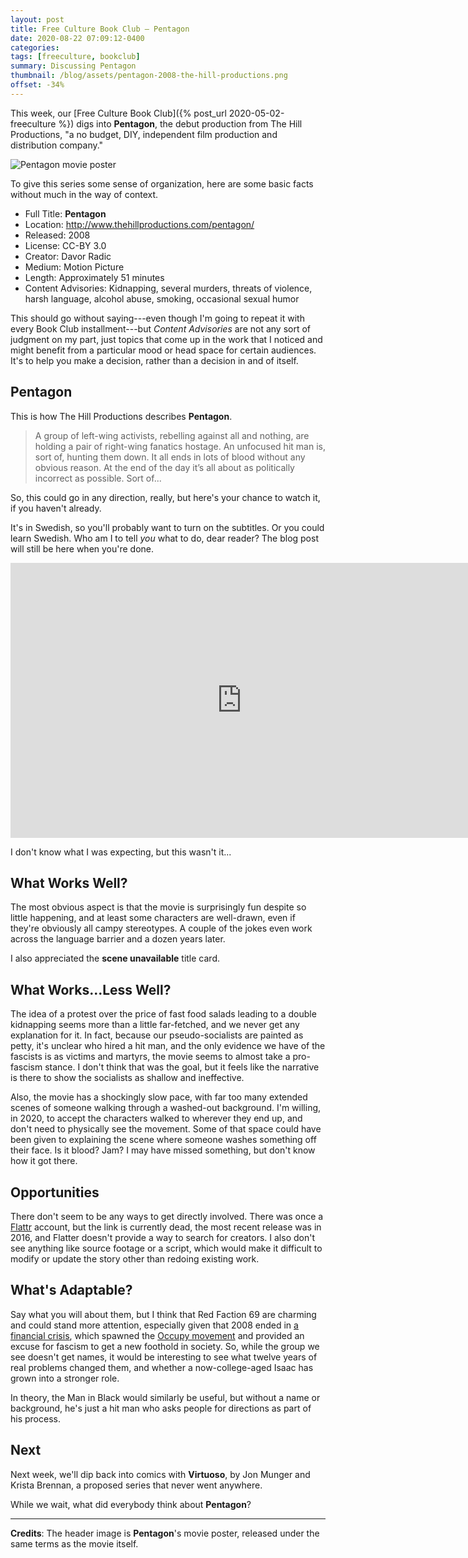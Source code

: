 ```yaml
---
layout: post
title: Free Culture Book Club — Pentagon
date: 2020-08-22 07:09:12-0400
categories:
tags: [freeculture, bookclub]
summary: Discussing Pentagon
thumbnail: /blog/assets/pentagon-2008-the-hill-productions.png
offset: -34%
---
```


This week, our [Free Culture Book Club]({% post_url 2020-05-02-freeculture %}) digs into **Pentagon**, the debut production from The Hill Productions, "a no budget, DIY, independent film production and distribution company."

![Pentagon movie poster](/blog/assets/pentagon-2008-the-hill-productions.png "Pentagon movie poster")

To give this series some sense of organization, here are some basic facts without much in the way of context.

 * Full Title:  **Pentagon**
 * Location:  <http://www.thehillproductions.com/pentagon/>
 * Released:  2008
 * License:  CC-BY 3.0
 * Creator:  Davor Radic
 * Medium:  Motion Picture
 * Length:  Approximately 51 minutes
 * Content Advisories:  Kidnapping, several murders, threats of violence, harsh language, alcohol abuse, smoking, occasional sexual humor

This should go without saying---even though I'm going to repeat it with every Book Club installment---but *Content Advisories* are not any sort of judgment on my part, just topics that come up in the work that I noticed and might benefit from a particular mood or head space for certain audiences.  It's to help you make a decision, rather than a decision in and of itself.

## Pentagon

This is how The Hill Productions describes **Pentagon**.

 >  A group of left-wing activists, rebelling against all and nothing, are holding a pair of right-wing fanatics hostage. An unfocused hit man is, sort of, hunting them down. It all ends in lots of blood without any obvious reason. At the end of the day it’s all about as politically incorrect as possible. Sort of...

So, this could go in any direction, really, but here's your chance to watch it, if you haven't already.

It's in Swedish, so you'll probably want to turn on the subtitles.  Or you could learn Swedish.  Who am I to tell *you* what to do, dear reader?  The blog post will still be here when you're done.

<iframe
  src="https://ia800201.us.archive.org/15/items/Pentagon_615/Pentagon.2008.enSubs-correct.ogv"
  width="740"
  height="440"
  frameborder="0"
  webkitallowfullscreen="true"
  mozallowfullscreen="true"
  allowfullscreen
>
</iframe>

I don't know what I was expecting, but this wasn't it...

## What Works Well?

The most obvious aspect is that the movie is surprisingly fun despite so little happening, and at least some characters are well-drawn, even if they're obviously all campy stereotypes.  A couple of the jokes even work across the language barrier and a dozen years later.

I also appreciated the **scene unavailable** title card.

## What Works...Less Well?

The idea of a protest over the price of fast food salads leading to a double kidnapping seems more than a little far-fetched, and we never get any explanation for it.  In fact, because our pseudo-socialists are painted as petty, it's unclear who hired a hit man, and the only evidence we have of the fascists is as victims and martyrs, the movie seems to almost take a pro-fascism stance.  I don't think that was the goal, but it feels like the narrative is there to show the socialists as shallow and ineffective.

Also, the movie has a shockingly slow pace, with far too many extended scenes of someone walking through a washed-out background.  I'm willing, in 2020, to accept the characters walked to wherever they end up, and don't need to physically see the movement.  Some of that space could have been given to explaining the scene where someone washes something off their face.  Is it blood?  Jam?  I may have missed something, but don't know how it got there.

## Opportunities

There don't seem to be any ways to get directly involved.  There was once a [Flattr](https://flattr.com/) account, but the link is currently dead, the most recent release was in 2016, and Flatter doesn't provide a way to search for creators.  I also don't see anything like source footage or a script, which would make it difficult to modify or update the story other than redoing existing work.

## What's Adaptable?

Say what you will about them, but I think that Red Faction 69 are charming and could stand more attention, especially given that 2008 ended in [a financial crisis](https://en.wikipedia.org/wiki/Financial_crisis_of_2007%E2%80%932008), which spawned the [Occupy movement](https://en.wikipedia.org/wiki/Occupy_movement) and provided an excuse for fascism to get a new foothold in society.  So, while the group we see doesn't get names, it would be interesting to see what twelve years of real problems changed them, and whether a now-college-aged Isaac has grown into a stronger role.

In theory, the Man in Black would similarly be useful, but without a name or background, he's just a hit man who asks people for directions as part of his process.

## Next

Next week, we'll dip back into comics with **Virtuoso**, by Jon Munger and Krista Brennan, a proposed series that never went anywhere.

While we wait, what did everybody think about **Pentagon**?

* * *

**Credits**:  The header image is **Pentagon**'s movie poster, released under the same terms as the movie itself.
